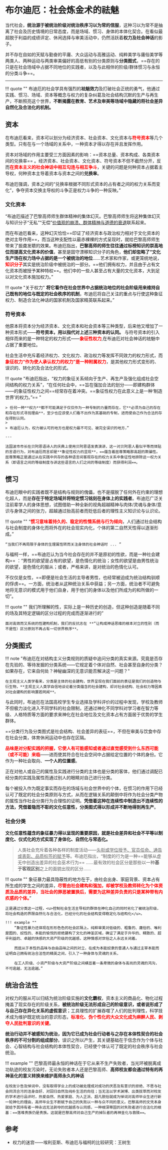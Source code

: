 # 布尔迪厄：社会炼金术的祛魅

当代社会，**统治源于被统治阶级对统治秩序习以为常的信服**，这种习以为常不是抽离了社会及历史情境的日常态度，而是场域、惯习、身体的本体化契合。在看似最超脱于利益的成绩评定、休闲选择与审美活动中，仍然活跃着**权力及社会神话**的影子。

并不存在自如的天赋与勤奋的平庸、大众运动与高雅运动、纯粹美学与庸俗美学等两类人、两种运动与两类审美偏好的高低有别的分类原则与**分类图式**，==存在的只是在社会场域中占据不同地位的实践者，以及与此相伴的阶级/群体惯习与永恒的分类斗争==。


---

!!! quote ""
    布迪厄的社会学具有强烈的**袪魅效力**及打破社会正统的勇气，他通过实践、惯习、场域、资本等概念与权力的复杂纠葛及社会结构沉默的生产与再生产，不断照亮这个世界，**不断揭露在教育、艺术及审美等场域中隐藏的将社会差异自然化及合法化的机制。**


## 资本

在布迪厄看来，资本可以划分为经济资本、社会资本、文化资本与<span style="color:red;font-weight:bold">符号资本</span>等几个类型。只有在与一个场域的关系中，一种资本才得以存在并且发挥作用。

资本对场域的作用主要受三方面因素的影响：==资本总量、资本构成、各类资本间的兑换率== 。经济资本、社会资本、文化资本、符号资本不但不截然分开，反而<span style="color:red;font-weight:bold">在资本主义的社会神话中相互勾连与相互争斗</span>，关键的问题是何种资本占据着主导权，何种资本主导着资本与资本之间的**兑换率**。

布迪厄强调，资本之间的“兑换率根据不同形式资本的占有者之间的权力关系而变化”，争夺资本交换主导权的斗争正是权力斗争的一种反映。”

### 文化资本

“布迪厄描述了巴黎高师师生群体精神的集体幻灭。巴黎高师师生将这种集体幻灭与知识分子“无私”“无偿”<u>价值观的崩溃、群体精神与道德的衰退</u>联系起来。

而在布迪厄看来，这种幻灭恰恰==印证了经济资本与政治权力相对于文化资本的绝对主导作用==，而当这种支配性以最赤裸裸的方式呈现时，就给巴黎高师师生带来了振聋发聩的效果。布迪厄指出，**巴黎高师的师生往往通过标榜知识的崇高地位而提高文化资本的价值**，甚至是固守漂移知识分子的角色，**他们却忽略了“文化生产场在权力场中占据的是一个被统治的地位**……艺术家和作家，或更笼统地说，<span style="color:red;font-weight:bold">知识分子</span>其实是统治阶级中被统治的一部分。==他们拥有权力，并且由于占有文化资本而被授予某种特权==。他们中的一些人甚至占有大量的文化资本，大到足以对文化资本施加权力。”

!!! quote "关于权力"
    **将它看作在社会世界中占据统治地位的社会阶级用来维持自己既有的地位与既定的社会秩序的机制**，布迪厄将自己关注的重点与行使这种象征权力、制造合法化神话的国家机制及国家精英联系起来。”

### 符号资本

他原本将资本分为经济资本、文化资本和社会资本等三种类型，后来他又增加了一种资本形式——**符号资本，用以指代对上述三种资本的认同。** 与符号资本的引入相伴而来的是一种特定的权力形式——<span style="color:red;font-weight:bold">象征性权力</span>,在布迪厄对社会神话的袪魅中占据了重要地位。

社会生活中充斥着经济权力、文化权力、政治权力等发挥不同效力的权力形式，而<span style="color:red;font-weight:bold">象征权力“作为使人承认权力的权力”是一种附属权力</span>，是其他权力形式变形的、误识的、转化的及合法化的形式。

!!! quote "布迪厄指出，“权力的象征关系倾向于生产、再生产及强化组成社会空间结构的权力关系”，“在任何社会中，==旨在强加合法的划分——即建构群体——的象征性权力之间==经常存在着冲突。==象征性权力在此意义上是一种‘制造世界’的权力。”== "
    
    > 任何一种**权力**都不可能满足于仅仅作为一种专制的力量而存在，它**必须为自己的存在和存在形式寻找理由**，至少也应该使人们看不出作为其基础的专制，进而使自己作为合法的存在得到认同。
    > 
    > 布迪厄认为，权力被认可的地方也是权力最不可见、被完全误识的地方，”

    ---

    法国波市市长在贝阿恩语诗人的庆典上使用贝阿恩语发表演讲，这一对贝阿恩人看似平等而体贴的言语行为，对布迪厄而言却是**象征性权力的显现**，==蕴含着屈尊策略那高超的欺骗性。屈尊策略正是通过从在实践中共存的各种语言间客观存在的权力关系中象征性地排除这一权力关系（即语言之间的等级制度与讲这些语言的人们之间的等级制度）而获得利润==。



## 惯习

布迪厄眼中的实践者既不是结构与规则的傀儡，也不是摆脱了任何外在约束的理想化超人，而是**存在于特定场域并将特定惯习铭刻在身体上的实践者**。布迪厄广泛关注前辈学人的身体思想，试图借助一种全新的视角超越精神与肉体/灵魂与身体/意识与身体之间的张力，超越通过抬高前者而贬低后者的理性主义知识论与认识论。

!!! quote ""
    “<span style="color:red;font-weight:bold">惯习意味着持久的、稳定的性情系统与行为倾向</span>，人们通过社会结构与社会制度的身体化而将外在的社会现实内化，个体的第二自然天性得以逐渐形成。”

    “当我们不再局限于身体的生理属性转而关注身体的社会神话时 ... ”

与福柯一样，==布迪厄认为当今社会存在的并不是原初的性欲，而是一种社会建构== ：“男性的欲望是占有的欲望，是色情化的统治；女性的欲望是由男性统治的欲望，是色情化的服从；或者，严格来讲，是对统治的色情化认可。

不仅仅是女性，==即便是社会生活的主导者男性，也经常被迫成为统治结构驯顺的俘虏==。一方面，统治者从这种统治关系中获益；另一方面，统治者不可避免地将无意识的模式用于他们自身，用于他们的身体以及他们所成为的和所做的一切”。

!!! quote ""
    我们所理解的性，实际上是一种历史的创造，但这种创造是随着不同的场及其特定逻辑的区分过程的完成而逐渐进行的”
    
    面对高效而又系统的性建构机制，我们的反抗志在 **“让构成神话思维的根本对立的性别（而不是性）区分原则不再占有一切世界秩序**。

## 分类图式


!!! note "布迪厄在对结构主义分类规则的质疑中追问分类的真实来源。究竟是否存在先验的、等待发掘的分类系统——它规定着个体对自然、社会甚至自身的分类？如果存在，它来自何处？神秘幽深的无意识能否解决这一问题？"

    在主观主义人类学看来，分类是主体的社会建构，世界呈现在我们面前的表征是我们的创造物与衍生物，**主观主义人类学自信地谈论着分类蕴含的社会建构，却对社会结构、社会权力等因素对社会建构的影响置若罔闻**。


与此同时，布迪厄在法国高校学生专业选择及学科评价的过程中发现，学校及教师不但极力淡化进入不同学科的社会限制，还通过神化不同学科对学习者在智力等级、人格特质等方面的要求来神化在社会地位及文化资本占有方面居于优势的学生群体。

==分类行为及分类图式是社会结构、社会差异的表征==，不但在审美与饮食中存在社会分类，体育休闲运动中也存在区隔。

<span style="color:red;font-weight:bold">品味是对分配实践的把握，它使人有可能感知或者通过直觉感受到什么东西可能（或不可能）来临</span>——进而使其符合在社会空间中占据给定位置的个体的身份。它作为一种社会取向、**一个人的位置感**。

正在对他人或自己的属性及实践进行分类的主体也是分类的客体，他们通过调配已经分类的实践及属性而通过别人的眼睛对自己进行分类。

每个被投入作为既定事实而存在的场域与社会世界中的个体，在惯习的作用下已经认可了既定的社会分类原则与方式，从而在逻辑关系的颠倒中将作为社会分类产物的属性当作社会分类行为合理性的证明。**凭借着这种在连续性中制造出不连续性的方法，凭借着隐而不彰的文化任意性，分类图式得以形成并不断地得到再生产**。


### 社会分类

**文化任意性蕴含的象征暴力得以呈现的重要原因，就是社会差异和社会不平等以制度化、仪式化的方式实现了身体化、自然化与常态化。** 

> 人类社会充斥着各种各样的制度活动——<u>头衔或学位授予、官员任命、通告或表彰、品质标签的赋予</u>等。布迪厄指出，“制度的行为是一种==能够从虚无中创造出差异的社会巫术行为== ……最有效的社会区分是那些以一种**基于客观区别**之上的面貌出现的区分……



!!! quote ""
    象征暴力最具隐蔽性的地方在于，由社会出身、家庭背景、资本占有所生成的学生之间的差异，<span style="color:red;font-weight:bold">尽管由社会建构和强加，却被学校及教师转化为个体资质及品质的差异，当社会的罪恶被置换后，需要为这种差异负责的只是某种带有内疚感的个体。</span>”

    正是通过分类这一过程，<u>控制社会生活主导权的群体在神化自己的同时劣化了被统治阶级，将社会构造的界限自然化与合法化，已经分化的社会结构变得稳定化与结构化</u>。

    !!! example ""
        “象征性暴力还体现在形形色色的社会区隔上。纯粹审美对低级的、粗鲁的、庸俗的、唯利是图的、奴性的、本能的愉悦的拒绝建构了文化的神圣区域，确证了满足于升华的、精致的、超乎利益的、卓越的快感的大资产阶级的优越感，这种情感对世俗之人永远关闭着。
        
        而屈从于本性的品味与自由品味之间的对立，在成为本能奴隶的普通人与通过主宰本能而证明自己拥有统治合法性的精英之间，引入了一种身体与灵魂的关系，
        
        在工人阶级、小资产阶级与大资产阶级之间横亘着一条卑微的身体与高尚的灵魂的鸿沟，不可逾越，无法逾越。”


## 统治合法性

对权力的服从可以归结为统治阶级实施的**文化霸权**，资本主义的商品化、物化过程掩盖了现实存在的阶级关系，**被统治阶级无法形成自己的阶级意识，或者说形成了与自己存在异化关系的虚假意识**；工具理性的扩展吞噬了人们的批判理性，科学技术成为维护既定统治的意识形态，<span style="color:red;font-weight:bold">标准化、伪个性化的大众文化成为麻醉人民、剥夺人民批判意识的关键</span>。

**统治行动并不被感知为统治，因为它已成为社会行动者与之存在本体性契合的社会秩序的不可分割的组成部分**。误识之所以产生，其关键基础在于信念作为个体与社会、心智结构与社会结构的本体性契合，已经使个体认可了既定的社会秩序与社会统治。


!!! example ""
    巴黎高师最永恒的神话在于它从来不生产失败者，当光环被脱离成功轨迹的校友污染时，无论失败者本人还是巴黎高师、**高师校友都会通过特有的再神圣化的意义转换来维护高师永久的神话**
    
    在校友讣告及悼词中，没有取得学业上的成功被处理成对成功的厌恶及有意识的拒绝、不愿与社会同流合污的洁身自好、对回归自然及纯朴生活的向往；当无法以学术渊博、出类拔萃而对校友的学术进行品评时，热爱自然、热爱家庭、为人正派、超凡脱俗就成为悼词对高师毕业生进行新一轮神化的理由，高师毕业生不断赋予自己的失败以一种与众不同的意义。巴黎高师的文凭本身就给予其持有者一种永远无法剥夺的优越感与认同感，一种根深蒂固的对失败者进行合法化的根基：==落难贵族仍是贵族。这就是巴黎高师对自己生产的掉队者的再神圣化与救赎==。


## 参考

- 权力的迷宫——埃利亚斯、布迪厄与福柯的比较研究：王树生 